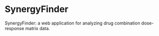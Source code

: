 # SynergyFinder

SynergyFinder: a web application for analyzing drug combination dose-response matrix data.

